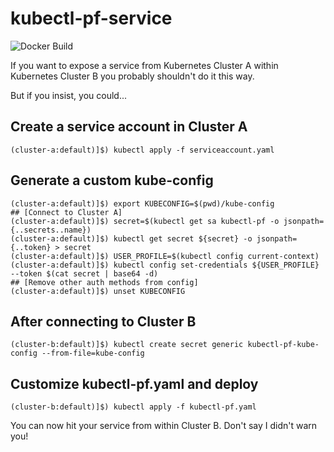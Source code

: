 # kubectl-pf-service

![Docker Build](https://img.shields.io/docker/build/louisvernon/kubectl-pf-service.svg)


If you want to expose a service from Kubernetes Cluster A within Kubernetes Cluster B you probably shouldn't do it this way.

But if you insist, you could...

## Create a service account in Cluster A

`(cluster-a:default)]$) kubectl apply -f serviceaccount.yaml`

## Generate a custom kube-config
```
(cluster-a:default)]$) export KUBECONFIG=$(pwd)/kube-config
## [Connect to Cluster A]
(cluster-a:default)]$) secret=$(kubectl get sa kubectl-pf -o jsonpath={..secrets..name})
(cluster-a:default)]$) kubectl get secret ${secret} -o jsonpath={..token} > secret
(cluster-a:default)]$) USER_PROFILE=$(kubectl config current-context)
(cluster-a:default)]$) kubectl config set-credentials ${USER_PROFILE} --token $(cat secret | base64 -d)
## [Remove other auth methods from config]
(cluster-a:default)]$) unset KUBECONFIG
```

## After connecting to Cluster B
`(cluster-b:default)]$) kubectl create secret generic kubectl-pf-kube-config --from-file=kube-config`

## Customize kubectl-pf.yaml and deploy
`(cluster-b:default)]$) kubectl apply -f kubectl-pf.yaml`

You can now hit your service from within Cluster B. Don't say I didn't warn you!
